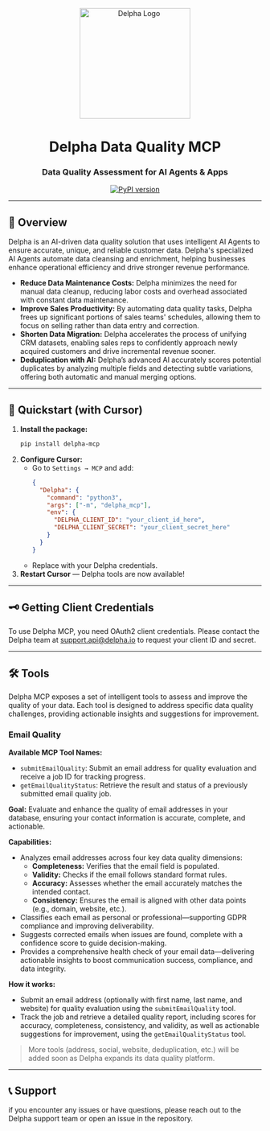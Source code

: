 <p align="center">
  <a href="https://delpha.io/">
    <img src="https://images.g2crowd.com/uploads/product/image/large_detail/large_detail_b0b39d78ea2a6c1417ea68f2a9dcfeae/delpha.png" width="220" alt="Delpha Logo">
  </a>
</p>

<h1 align="center">Delpha Data Quality MCP</h1>
<h3 align="center">Data Quality Assessment for AI Agents & Apps</h3>

<div align="center">

[![PyPI version](https://img.shields.io/pypi/v/delpha-mcp?label=PyPI)](https://pypi.org/project/delpha-mcp/)
</div>

---

## 🌟 Overview

Delpha is an AI-driven data quality solution that uses intelligent AI Agents to ensure accurate, unique, and reliable customer data. Delpha's specialized AI Agents automate data cleansing and enrichment, helping businesses enhance operational efficiency and drive stronger revenue performance.

- **Reduce Data Maintenance Costs:** Delpha minimizes the need for manual data cleanup, reducing labor costs and overhead associated with constant data maintenance.
- **Improve Sales Productivity:** By automating data quality tasks, Delpha frees up significant portions of sales teams' schedules, allowing them to focus on selling rather than data entry and correction.
- **Shorten Data Migration:** Delpha accelerates the process of unifying CRM datasets, enabling sales reps to confidently approach newly acquired customers and drive incremental revenue sooner.
- **Deduplication with AI:** Delpha’s advanced AI accurately scores potential duplicates by analyzing multiple fields and detecting subtle variations, offering both automatic and manual merging options.

---

## 🚀 Quickstart (with Cursor)

1. **Install the package:**
   ```bash
   pip install delpha-mcp
   ```
2. **Configure Cursor:**
   - Go to `Settings → MCP` and add:
     ```json
     {
       "Delpha": {
         "command": "python3",
         "args": ["-m", "delpha_mcp"],
         "env": {
           "DELPHA_CLIENT_ID": "your_client_id_here",
           "DELPHA_CLIENT_SECRET": "your_client_secret_here"
         }
       }
     }
     ```
   - Replace with your Delpha credentials.
3. **Restart Cursor** — Delpha tools are now available!

---

## 🗝️ Getting Client Credentials

To use Delpha MCP, you need OAuth2 client credentials. Please contact the Delpha team at [support.api@delpha.io](mailto:support.api@delpha.io) to request your client ID and secret.

---

## 🛠️ Tools

Delpha MCP exposes a set of intelligent tools to assess and improve the quality of your data. Each tool is designed to address specific data quality challenges, providing actionable insights and suggestions for improvement.

### Email Quality

**Available MCP Tool Names:**
- `submitEmailQuality`: Submit an email address for quality evaluation and receive a job ID for tracking progress.
- `getEmailQualityStatus`: Retrieve the result and status of a previously submitted email quality job.

**Goal:**
Evaluate and enhance the quality of email addresses in your database, ensuring your contact information is accurate, complete, and actionable.

**Capabilities:**
- Analyzes email addresses across four key data quality dimensions:
  - **Completeness:** Verifies that the email field is populated.
  - **Validity:** Checks if the email follows standard format rules.
  - **Accuracy:** Assesses whether the email accurately matches the intended contact.
  - **Consistency:** Ensures the email is aligned with other data points (e.g., domain, website, etc.).
- Classifies each email as personal or professional—supporting GDPR compliance and improving deliverability.
- Suggests corrected emails when issues are found, complete with a confidence score to guide decision-making.
- Provides a comprehensive health check of your email data—delivering actionable insights to boost communication success, compliance, and data integrity.

**How it works:**
- Submit an email address (optionally with first name, last name, and website) for quality evaluation using the `submitEmailQuality` tool.
- Track the job and retrieve a detailed quality report, including scores for accuracy, completeness, consistency, and validity, as well as actionable suggestions for improvement, using the `getEmailQualityStatus` tool.

> More tools (address, social, website, deduplication, etc.) will be added soon as Delpha expands its data quality platform.

---


## 📞 Support
if you encounter any issues or have questions, please reach out to the Delpha support team or open an issue in the repository.
